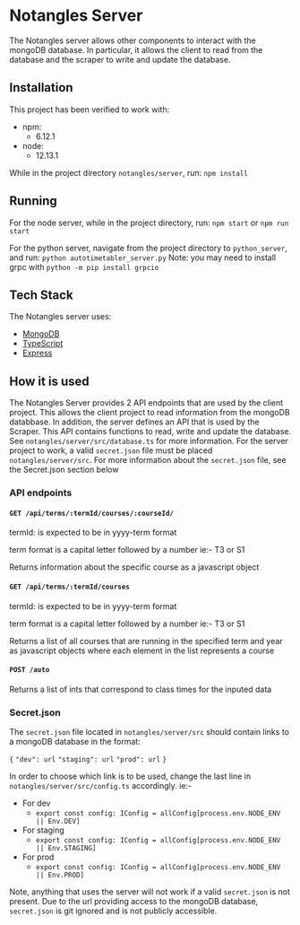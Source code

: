 # Notangles Server

The Notangles server allows other components to interact with the mongoDB database. In particular, it allows the client to read from the database and the scraper to write and update the database.

## Installation

This project has been verified to work with:

- npm:
  - 6.12.1
- node:
  - 12.13.1

While in the project directory `notangles/server`, run:
`npm install`

## Running

For the node server, while in the project directory, run:
`npm start` or `npm run start`

For the python server, navigate from the project directory to `python_server`, and run:
`python autotimetabler_server.py`
Note: you may need to install grpc with `python -m pip install grpcio`

## Tech Stack

The Notangles server uses:

- [MongoDB](https://www.mongodb.com/)
- [TypeScript](https://www.typescriptlang.org/)
- [Express](https://expressjs.com/)

## How it is used

The Notangles Server provides 2 API endpoints that are used by the client project. This allows the client project to read information from the mongoDB databbase. In addition, the server defines an API that is used by the Scraper. This API contains functions to read, write and update the database. See `notangles/server/src/database.ts` for more information. For the server project to work, a valid `secret.json` file must be placed `notangles/server/src`. For more information about the `secret.json` file, see the Secret.json section below

### API endpoints

#### `GET /api/terms/:termId/courses/:courseId/`

termId: is expected to be in yyyy-term format

term format is a capital letter followed by a number ie:- T3 or S1

Returns information about the specific course as a javascript object

#### `GET /api/terms/:termId/courses`

termId: is expected to be in yyyy-term format

term format is a capital letter followed by a number ie:- T3 or S1

Returns a list of all courses that are running in the specified term and year as javascript objects where each element in the list represents a course

#### `POST /auto`

Returns a list of ints that correspond to class times for the inputed data

### Secret.json

The `secret.json` file located in `notangles/server/src` should contain links to a mongoDB database in the format:

`{`
`"dev": url`
`"staging": url`
`"prod": url`
`}`

In order to choose which link is to be used, change the last line in `notangles/server/src/config.ts` accordingly. ie:-

- For dev
  - `export const config: IConfig = allConfig[process.env.NODE_ENV || Env.DEV]`
- For staging
  - `export const config: IConfig = allConfig[process.env.NODE_ENV || Env.STAGING]`
- For prod
  - `export const config: IConfig = allConfig[process.env.NODE_ENV || Env.PROD]`

Note, anything that uses the server will not work if a valid `secret.json` is not present. Due to the url providing access to the mongoDB database, `secret.json` is git ignored and is not publicly accessible.
